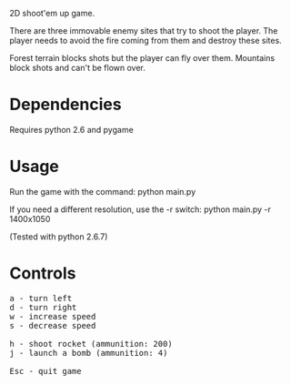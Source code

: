 2D shoot'em up game.

There are three immovable enemy sites that try to shoot the player. The player needs to avoid the fire coming from them and destroy these sites.

Forest terrain blocks shots but the player can fly over them. Mountains block shots and can't be flown over. 

Dependencies
============
Requires python 2.6 and pygame

Usage
=====

Run the game with the command:
python main.py

If you need a different resolution, use the -r switch:
python main.py -r 1400x1050

(Tested with python 2.6.7)

Controls
========
<pre>
a - turn left
d - turn right
w - increase speed
s - decrease speed

h - shoot rocket (ammunition: 200)
j - launch a bomb (ammunition: 4)

Esc - quit game
</pre>
